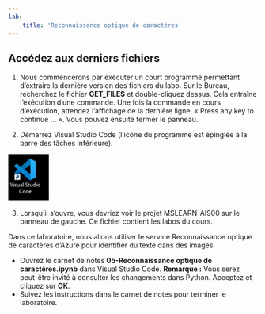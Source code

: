 ```yaml
---
lab:
    title: 'Reconnaissance optique de caractères'
---
```


## Accédez aux derniers fichiers 

1. Nous commencerons par exécuter un court programme permettant d’extraire la dernière version des fichiers du labo. Sur le Bureau, recherchez le fichier **GET_FILES** et double-cliquez dessus. Cela entraîne l’exécution d’une commande. Une fois la commande en cours d’exécution, attendez l’affichage de la dernière ligne, « Press any key to continue ... ». Vous pouvez ensuite fermer le panneau.

2.  Démarrez Visual Studio Code (l’icône du programme est épinglée à la barre des tâches inférieure). 

![Icône Visual Studio Code](./images/vscode.jpg)

3. Lorsqu’il s’ouvre, vous devriez voir le projet MSLEARN-AI900 sur le panneau de gauche. Ce fichier contient les labos du cours. 

Dans ce laboratoire, nous allons utiliser le service Reconnaissance optique de caractères d’Azure pour identifier du texte dans des images.

-  Ouvrez le carnet de notes **05-Reconnaissance optique de caractères.ipynb** dans Visual Studio Code.
    **Remarque :** Vous serez peut-être invité à consulter les changements dans Python. Acceptez et cliquez sur **OK**.
-  Suivez les instructions dans le carnet de notes pour terminer le laboratoire.
